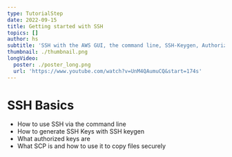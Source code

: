 ```yaml
---
type: TutorialStep
date: 2022-09-15
title: Getting started with SSH
topics: []
author: hs
subtitle: 'SSH with the AWS GUI, the command line, SSH-Keygen, Authorized_Keys & SCP'
thumbnail: ./thumbnail.png
longVideo:
  poster: ./poster_long.png
  url: 'https://www.youtube.com/watch?v=UnM4QAumuCQ&start=174s'
---
```


# SSH Basics

* How to use SSH via the command line
* How to generate SSH Keys with SSH keygen
* What authorized keys are
* What SCP is and how to use it to copy files securely
